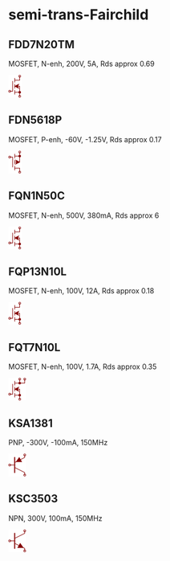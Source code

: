 # semi-trans-Fairchild

## FDD7N20TM
MOSFET, N-enh, 200V, 5A, Rds approx 0.69

![FDD7N20TM__1__1](/images/semi-trans-IntRect__IRF510__1__1.png?raw=true) 

## FDN5618P
MOSFET, P-enh, -60V, -1.25V, Rds approx 0.17

![FDN5618P__1__1](/images/semi-trans-IntRect__IRF9540__1__1.png?raw=true) 

## FQN1N50C
MOSFET, N-enh, 500V, 380mA, Rds approx 6

![FQN1N50C__1__1](/images/semi-trans-IntRect__IRF510__1__1.png?raw=true) 

## FQP13N10L
MOSFET, N-enh, 100V, 12A, Rds approx 0.18

![FQP13N10L__1__1](/images/semi-trans-IntRect__IRF510__1__1.png?raw=true) 

## FQT7N10L
MOSFET, N-enh, 100V, 1.7A, Rds approx 0.35

![FQT7N10L__1__1](/images/_semi__NMOS-2D__1__1.png?raw=true) 

## KSA1381
PNP, -300V, -100mA, 150MHz

![KSA1381__1__1](/images/semi-trans-MPS__MPSA92__1__1.png?raw=true) 

## KSC3503
NPN, 300V, 100mA, 150MHz

![KSC3503__1__1](/images/semi-trans-MPS__MPSA42__1__1.png?raw=true) 

